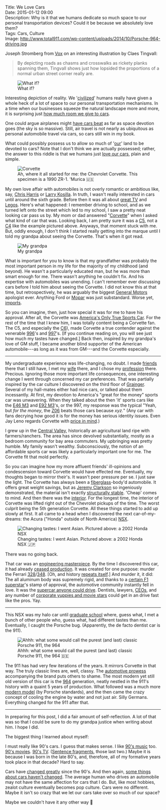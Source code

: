 Title: We Love Cars  
Date: 2015-01-12 09:00  
Description: Why is it that we humans dedicate so much space to our personal transportation devices? Could it be because we absolutely love them?  
Tags: Cars, Culture  
Image: http://www.total911.com/wp-content/uploads/2014/10/Porsche-964-driving.jpg  

Joseph Stromberg from [Vox][vox] on an interesting illustration by Claes Tingvall:

> By depicting roads as chasms and crosswalks as rickety planks spanning them, Tingvall shows just how lopsided the proportions of a normal urban street corner really are.

<figure>
	<img src="https://cdn1.vox-cdn.com/thumbor/DHoDx9uFf7snfSK3cYv96l5Gydg=/1600x0/filters:no_upscale()/cdn0.vox-cdn.com/uploads/chorus_asset/file/2466040/3206.0.jpg" alt="What if?" title="What if?">
	<figcaption>What if?</figcaption>
</figure>

Interesting depiction of reality. We '[civilized][wikipedia]' humans really have given a whole heck of a lot of space to our personal transportation mechanisms. In a time when our businesses squeeze the natural landscape more and more, it is surprising just [how much room we give to cars][duckduckgo]. 

One could argue airplanes might [have cars beat][bp] as far as space devotion goes (the sky is so massive). Still, air travel is not nearly as ubiquitous as personal automobile travel via cars, so cars still win in my book.

What could possibly possess us to allow so much of '[our][alternet]' land to be devoted to cars? Note that I don't think we are actually possessed; rather, the answer to this riddle is that we humans just [love our cars][truegoodlove], plain and simple.

<figure>
	<img src="http://d.pr/i/JPut+" alt="Corvette" title="Corvette">
	<figcaption>Ah, where it all started for me: the Chevrolet Corvette. This specimen is a 1990 ZR-1. 'Murica 🇺🇸</figcaption>
</figure>

My own love affair with automobiles is not overly romantic or ambitious like, say, [Chris Harris][wikipedia 2] or [Larry Kosilla][carsalways]. In truth, I wasn't really interested in cars until around the sixth grade. Before then it was all about [great TV][wikipedia 2] and [Legos][amazon].  Here's what happened: I remember driving to school, and as we turned left onto the street which led to my school, I saw a pretty neat looking car pass us by. My mom or dad answered "[Corvette][wikipedia 3]" when I asked what kind of car that was. Looking back, I am pretty sure it was a [C5][wikipedia 4], not a [C4][wikipedia 4] like the example pictured above. Anyways, that moment stuck with me. But, oddly enough, I don't think I started really getting into the marque until I told my grandpa about seeing the Corvette. That's when it got read.

<figure>
	<img src="http://d.pr/i/1ilvy+" alt="My grandpa" title="My Grandpa" style="max-width: 250px;">
	<figcaption>My grandpa</figcaption>
</figure>

What is important for you to know is that my grandfather was probably the most important person in my life for the majority of my childhood (and beyond). He wasn't a particularly educated man, but he was more than smart enough for me. There wasn't anything he couldn't fix. And his expertise with automobiles was unending. I can't remember ever discussing cars before I told him about seeing the Corvette. I did not know this at that time, but retrospectively, he was arguably the biggest [General Motors][wikipedia 5] apologist ever. Anything Ford or [Mopar][wikipedia 6] was just substandard. Worse yet, [imports][wikipedia 7]. 

So you can imagine, then, just how special it was for me to have his approval. After all, the Corvette was [America's Only True Sports Car][amazon 2]. For the rest of the time that I knew him, I was totally content being a Corvette fan. The C5, and especially the [C6][wikipedia 8]), made Corvette a true contender against the venerable [996][wikipedia 9]'s and [997][wikipedia 10]'s. [If you continue reading on, you will see just how much my tastes have changed.] Back then, inspired by my grandpa's love of GM stuff, I became another blind supporter of the American automobile---as long as it was from GM---and the Corvette especially.

***

My undergraduate experience was life-changing, no doubt. I made [friends][twitter] there that I still have, I met my [wife][twitter 2] there, and I chose my [profession][wikipedia 11] there. Precious. Ignoring those more important life consequences, one interesting change I went through concerned my car preferences. That was partially inspired by the car culture I discovered on the third floor of [Grainger][wikipedia 11]. Several of my hall-mates either had nice cars, or talked about them incessantly. At first, my devotion to America's "great for the money" sports car was unwavering. When they talked about the then 'it' sports cars like the [E46 M3][wikipedia 12] and [E92 M3][wikipedia 13]'s, or the 997, my response was the typical "Yeah, but *for the money*, the [Z06][wikipedia 8] beats those cars because *xyz.*" (Any car with fans decrying how good it is for the money has serious identity issues. Even Jay Leno regards Corvette with [price in mind][youtube].)

I grew up in the [Central Valley][wikipedia 14], historically an agricultural land ripe with farmers/ranchers. The area has since devolved substantially, mostly as a bedroom community for bay area commuters. My upbringing was pretty humble. My family wasn't wealthy. Subconsciously, the notion of an affordable sports car was likely a particularly important one for me. The Corvette fit that mold perfectly.

So you can imagine how my more affluent friends' ill-opinions and condescension toward Corvette would have effected me. Eventually, my thoughts began to mirror their's. It wasn't peer pressure per se. I just saw the light. The Corvette has always been a [fiberglass][wikipedia 15]-body'd automobile. It offers great weight savings, but as [Jeremy Clarkson][twitter 3] so ingeniously demonstrated, the material isn't exactly [structurally stable][youtube 2]. 'Cheap' comes to mind. And then there was the [interior][coolridesonline]. For the longest time, the interior of Corvette was lifted right out of the Chevrolet pickups of the time. The worst culprit being the 5th generation Corvette. All these things started to add up slowly at first. It all came to a head when I discovered the next car-of-my-dreams: the Acura ("Honda" outside of North America) [NSX][wikipedia 16].

<figure>
	<img src="http://www.arab4x4.com/wp-content/gallery/car_wallpapers/Honda-NSX/Honda-NSX-008.jpg" alt="Changing tastes: I went Asian. Pictured above: a 2002 Honda NSX" title="Changing tastes: I went Asian. Pictured above: a 2002 Honda NSX">
	<figcaption>Changing tastes: I went Asian. Pictured above: a 2002 Honda NSX 🇯🇵</figcaption>
</figure>

There was no going back.

That car was an [engineering masterpiece][honda-nsx]. By the time I discovered this car, it had already [ceased production][nsxprime]. It was created for one purpose: murder the Ferrari [328][wikipedia 17]/[348][wikipedia 18]. [Oh, and history [repeats itself][jalopnik].] And murder it, it did: The all aluminum body was supremely rigid, and thanks to a [certain F1 superstar][wikipedia 19]'s stamp of approval, the automotive community instantly fell in love. It was the [supercar anyone could drive][petrolicious]. Dentists, lawyers, [CEOs][businessinsider], and any number of [corporate yuppies and movie stars][nsxprime 2] could get in an drive fast like the pros. Yay. 

***

This NSX was my halo car until [graduate school][llu] where, guess what, I met a bunch of other people who, guess what, had different tastes than me. Eventually, I caught the Porsche bug. (Apparently, the de facto dentist car is the 911).

<figure>
	<img src="http://d.pr/i/G4PX+" alt="Ahhh: what some would call the purest (and last) classic Porsche 911, the 964" title="Ahhh: what some would call the purest (and last) classic Porsche 911, the 964">
	<figcaption>Ahhh: what some would call the purest (and last) classic Porsche 911, the 964 🇩🇪</figcaption>
</figure>

The 911 has had very few iterations of the years. It mirrors Corvette in that way. The truly classic lines are, well, classy. The [automotive prowess][wikipedia 20] accompanying the brand puts others to shame. The most modern yet still old version of this car is the [964][wikipedia 21] generation, neatly nestled in the 911's history with a quaint 5 years of production. What followed was a much more [modern model][wikipedia 22] (by Porsche standards), and the then came the crazy concept of cooling the engine by water and not just air. Silly Germans. Everything changed for the 911 after that.

***

In preparing for this post, I did a fair amount of self-reflection. A lot of that was so that I could be sure to do my grandpa justice when writing about him. I hope I did.

The biggest thing I learned about myself:

I must really like 90's cars. I guess that makes sense. I like [90's music][wikipedia 23] too. [90's movies][wikipedia 24]. [90's TV][wikipedia 25]. ([Sentence fragments][wikipedia 26], those last two.) Maybe it is because I was born in the late 80's, and, therefore, all of my formative years took place in that decade? Hard to say. 

Cars have [changed greatly][theverge] since the 90's. And then again, [some things about cars haven't changed][jalopnik 2]. The average human who drives an automobile may not have the same affection for cars that I do. But, like most hobbies, zealot culture eventually becomes pop culture. Cars were no different. Maybe it isn't so crazy that we let our cars take over so much of our space?

Maybe we couldn't have it any other way 🚗

[alternet]: http://www.alternet.org/immigration/map-destruction-how-europeans-stole-native-land "AlterNet on how Europeans stole Native Americans' land"
[amazon]: http://www.amazon.com/Vintage-Barracuda-Pirate-Shooting-Cannons/dp/B0021XFDL0 "Vintage 1989 Lego Black Seas Barracuda Pirate Ship #6285"
[amazon 2]: http://www.amazon.com/Corvette-Americas-Only-True-Sports/dp/B000NR7XKA "Corvette: America's Only True Sports Car"
[bp]: http://1.bp.blogspot.com/-DNM1il8fGPM/VBKv1zLVz7I/AAAAAAAAG90/Dh2Rr7e9gt4/s1600/Dubai%2BRuler%2BApproves%2B%2432%2Bbillion%2BTo%2BBuild%2BWorld's%2BLargest%2BAirport.jpg "Lots of planes"
[businessinsider]: http://www.businessinsider.com/larry-ellison-gave-acura-nsx-supercars-presents-2014-9 "Business Insider on Larry Ellison giving presentation on Acura's new NSX"
[carsalways]: http://carsalways.com/2013/01/07/the-story-of-larry-kosilla-and-his-passion-for-cars/ "Story of how Larry Kosilla came to be"
[coolridesonline]: http://www.coolridesonline.net/news-blog/news-entertainment/why-the-corvette-will-always-suck/ "'Why the Corvette Will Always Suck"
[duckduckgo]: https://images.duckduckgo.com/iu/?u=http%3A%2F%2Fstatic.wixstatic.com%2Fmedia%2F38caab_fed0a75c541266c4846f41b2fd5bbcbf.jpg_srz_936_485_85_22_0.50_1.20_0.00_jpg_srz&amp;f=1 "We dedicate a lot of space to our cars"
[honda-nsx]: http://honda-nsx.info/history/ "History of the NSX"
[jalopnik]: http://jalopnik.com/once-again-the-acura-nsx-targets-ferrari-for-a-fractio-1643380797 "Jalopnik on how the new NSX is targeting Ferrari"
[jalopnik 2]: http://jalopnik.com/alfa-romeo-selling-cars-with-sex-since-pretty-much-alw-1677174438 "Jalopnik on how the Alfa is always sexy"
[llu]: http://www.llu.edu/dentistry/index.page "Loma Linda University School of Dentistry"
[nsxprime]: http://www.nsxprime.com/wiki/Production_Numbers "NSX production mumbers"
[nsxprime 2]: http://www.nsxprime.com/FAQ/Media/famous.htm "Famous NSX owners"
[petrolicious]: http://www.petrolicious.com/the-acura-nsx-is-faster-because-it-s-better "Petrolicious on the NSX"
[theverge]: http://www.theverge.com/2014/12/26/7451199/tesla-announces-roadster-3-0-an-upgrade-package-with-massive-range "The Verge reporting on the Tesla Roadster 3.0 upgrade package"
[truegoodlove]: http://www.truegoodlove.com/cars.php "'Cars: Why Do We Love Those Machines?'"
[twitter]: http://twitter.com/The_Real_Hunter "Wesley Hunter on Twitter"
[twitter 2]: http://twitter.com/venusautumn "Allison on Twitter"
[twitter 3]: https://twitter.com/JeremyClarkson "Jeremy Clarkson on Twitter"
[vox]: http://www.vox.com/xpress/2014/11/18/7236471/cars-pedestrians-roads "Vox piece that inspired this post"
[wikipedia]: https://en.wikipedia.org/wiki/Civilized "Wikipedia: Civilized"
[wikipedia 10]: https://en.wikipedia.org/wiki/Porsche_997 "Wikipedia: Porsche 997"
[wikipedia 11]: https://en.wikipedia.org/wiki/Dentistry "Wikipedia: Dentistry"
[wikipedia 12]: https://en.wikipedia.org/wiki/BMW_M3#E46_M3 "Wikipedia: BMW E46 M3"
[wikipedia 13]: https://en.wikipedia.org/wiki/BMW_M3#E90.2F92.2F93_M3 "Wikipedia: BMW E90 M3"
[wikipedia 14]: https://en.wikipedia.org/wiki/Central_Valley_(California) "Wikipedia: California Central Valley"
[wikipedia 15]: https://en.wikipedia.org/wiki/Fiberglass "Wikipedia: Fiberglass"
[wikipedia 16]: https://en.wikipedia.org/wiki/Honda_NSX "Wikipedia: Honda NSX"
[wikipedia 17]: https://en.wikipedia.org/wiki/Ferrari_328 "Wikipedia: Ferrari 328"
[wikipedia 18]: https://en.wikipedia.org/wiki/Ferrari_348 "Wikipedia: Ferrari 348"
[wikipedia 19]: https://en.wikipedia.org/wiki/Ayrton_Senna#cite_note-141 "Spirit of Ayrton Senna is Lewis Hamilton's spur"
[wikipedia 2]: https://en.wikipedia.org/wiki/Drive_(web_series) "Wikipedia: /DRIVE"
[wikipedia 20]: https://en.wikipedia.org/wiki/Porsche_in_motorsport "Wikipedia: Porsche motorsport"
[wikipedia 21]: https://en.wikipedia.org/wiki/Porsche_964 "Wikipedia: Porsche 964"
[wikipedia 22]: https://en.wikipedia.org/wiki/Porsche_993https://en.wikipedia.org/wiki/Porsche_993 "Wikipedia: Porsche 993"
[wikipedia 23]: http://en.wikipedia.org/wiki/1990s_in_music "Wikipedia: Music of the 1990's"
[wikipedia 24]: https://en.wikipedia.org/wiki/1990s_in_film "Wikipedia: Film of the 1990's"
[wikipedia 25]: https://en.wikipedia.org/wiki/The_Fresh_Prince_of_Bel-Air "Wikipedia: 'Fresh Prince of Bel-Air'"
[wikipedia 26]: https://en.wikipedia.org/wiki/Sentence_clause_structure#Incomplete_sentence "Wikipedia: Incomplete sentences"
[wikipedia 3]: http://en.wikipedia.org/wiki/Chevrolet_Corvette "Wikipedia: Chevrolet Corvette"
[wikipedia 4]: http://en.wikipedia.org/wiki/C5_Corvette "Wikipedia: Corvette C5"
[wikipedia 5]: https://en.wikipedia.org/wiki/General_Motors "Wikipedia: General Motors"
[wikipedia 6]: https://en.wikipedia.org/wiki/Mopar "Wikipedia: Mopar"
[wikipedia 7]: https://en.wikipedia.org/wiki/Toyota "Wikipedia: Toyota"
[wikipedia 8]: https://en.wikipedia.org/wiki/Chevrolet_Corvette_(C6)#Z06 "Wikipedia: Corvette Z06"
[wikipedia 9]: https://en.wikipedia.org/wiki/Porsche_996 "Wikipedia: Porsche 996"
[youtube]: http://www.youtube.com/watch?v=rC_TTqul92I&amp;t=3m59s "2015 Corvette Z06 - Jay Leno's Garage"
[youtube 2]: http://www.youtube.com/watch?v=Ko9kzyqW-l8&amp;t=0m15s "Corvette Z06 Review - Top Gear - BBC"